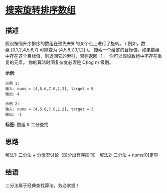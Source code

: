 # [ 搜索旋转排序数组 ][title]

## 描述
假设按照升序排序的数组在预先未知的某个点上进行了旋转。
( 例如，数组 [0,1,2,4,5,6,7] 可能变为 [4,5,6,7,0,1,2] )。
搜索一个给定的目标值，如果数组中存在这个目标值，则返回它的索引，否则返回 -1 。
你可以假设数组中不存在重复的元素。
你的算法时间复杂度必须是 O(log n) 级别。


**示例:**
```
示例 1:
输入: nums = [4,5,6,7,0,1,2], target = 0
输出: 4

示例 2:
输入: nums = [4,5,6,7,0,1,2], target = 3
输出: -1

```

**标签:**  数组 & 二分查找


## 思路
解法1: 二分法 + 分情况讨论（区分出有序区间）
解法2: 二分法 + nums[0]定界


## 结语
  二分法属于经典查找算法，务必掌握！
   
   
[title]: https://leetcode-cn.com/problems/search-in-rotated-sorted-array/
